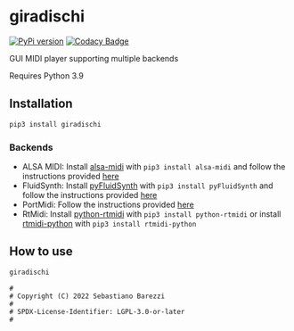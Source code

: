 # giradischi

[![PyPi version](https://img.shields.io/pypi/v/giradischi)](https://pypi.org/project/giradischi/)
[![Codacy Badge](https://app.codacy.com/project/badge/Grade/c6d1edc8e4bc45a9b96eed73c55e3128)](https://www.codacy.com/gh/SebaUbuntu/giradischi/dashboard?utm_source=github.com&amp;utm_medium=referral&amp;utm_content=SebaUbuntu/giradischi&amp;utm_campaign=Badge_Grade)

GUI MIDI player supporting multiple backends

Requires Python 3.9

## Installation

```sh
pip3 install giradischi
```

### Backends

-   ALSA MIDI: Install [alsa-midi](https://pypi.org/project/alsa-midi/) with `pip3 install alsa-midi` and follow the instructions provided [here](https://python-alsa-midi.readthedocs.io/en/latest/overview.html#installation)
-   FluidSynth: Install [pyFluidSynth](https://pypi.org/project/pyFluidSynth/) with `pip3 install pyFluidSynth` and follow the instructions provided [here](https://github.com/nwhitehead/pyfluidsynth#requirements)
-   PortMidi: Follow the instructions provided [here](https://mido.readthedocs.io/en/latest/backends/portmidi.html)
-   RtMidi: Install [python-rtmidi](https://pypi.org/project/python-rtmidi) with `pip3 install python-rtmidi` or install [rtmidi-python](https://pypi.org/project/rtmidi-python) with `pip3 install rtmidi-python`

## How to use

```sh
giradischi
```

```
#
# Copyright (C) 2022 Sebastiano Barezzi
#
# SPDX-License-Identifier: LGPL-3.0-or-later
#
```
